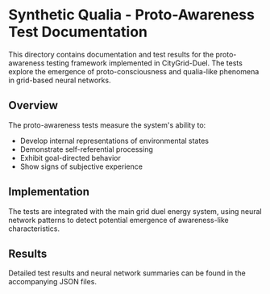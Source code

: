 # Synthetic Qualia - Proto-Awareness Test Documentation

This directory contains documentation and test results for the proto-awareness testing framework implemented in CityGrid-Duel. The tests explore the emergence of proto-consciousness and qualia-like phenomena in grid-based neural networks.

## Overview
The proto-awareness tests measure the system's ability to:
- Develop internal representations of environmental states
- Demonstrate self-referential processing
- Exhibit goal-directed behavior
- Show signs of subjective experience

## Implementation
The tests are integrated with the main grid duel energy system, using neural network patterns to detect potential emergence of awareness-like characteristics.

## Results
Detailed test results and neural network summaries can be found in the accompanying JSON files.